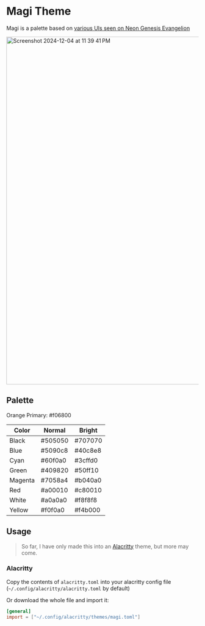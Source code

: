 # Magi Theme

Magi is a palette based on [various UIs seen on Neon Genesis Evangelion](https://www.reddit.com/r/FUI/comments/762sx3/neon_genesis_evangelion_fui_images_and_gifs/)

<img width="912" alt="Screenshot 2024-12-04 at 11 39 41 PM" src="https://github.com/user-attachments/assets/c36b2773-e2ed-488a-a468-dc08a67699f4">

## Palette

Orange Primary: #f06800

| Color   | Normal  | Bright  |
| ------- | ------- | ------- |
| Black   | #505050 | #707070 |
| Blue    | #5090c8 | #40c8e8 |
| Cyan    | #60f0a0 | #3cffd0 |
| Green   | #409820 | #50ff10 |
| Magenta | #7058a4 | #b040a0 |
| Red     | #a00010 | #c80010 |
| White   | #a0a0a0 | #f8f8f8 |
| Yellow  | #f0f0a0 | #f4b000 |

## Usage

> So far, I have only made this into an [Alacritty](https://github.com/alacritty/alacritty) theme, but more may come.

### Alacritty

Copy the contents of `alacritty.toml` into your alacritty config file (`~/.config/alacritty/alacritty.toml` by default)

Or download the whole file and import it:

```toml
[general]
import = ["~/.config/alacritty/themes/magi.toml"]
```
